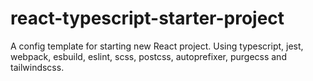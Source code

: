 # react-typescript-starter-project
A config template for starting new React project. Using typescript, jest, webpack, esbuild, eslint, scss, postcss, autoprefixer, purgecss and tailwindscss.
